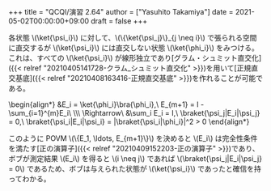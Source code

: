 +++
title = "QCQI/演習 2.64"
author = ["Yasuhito Takamiya"]
date = 2021-05-02T00:00:00+09:00
draft = false
+++

各状態 \\(\ket{\psi\_i}\\) に対して、\\(\\{\ket{\psi\_j}\\}\_{j \neq i}\\) で張られる空間に直交するが \\(\ket{\psi\_i}\\) には直交しない状態 \\(\ket{\phi\_i}\\) をみつける。これは、すべての \\(\ket{\psi\_i}\\) が線形独立であり[グラム・シュミット直交化]({{< relref "20210405141728-クラム_シュミット直交化" >}})を用いて[正規直交基底]({{< relref "20210408163416-正規直交基底" >}})を作れることが可能である。

\begin{align\*}
&E\_i = \ket{\phi\_i}\bra{\phi\_i},\ E\_{m+1} = I - \sum\_{i=1}^{m}E\_i\ \\\\\\
\Rightarrow\ &\sum\_i E\_i = I,\ \braket{\psi\_j|E\_i|\psi\_j} = 0,\ \braket{\psi\_i|E\_i|\psi\_i} = |\braket{\psi\_i|\phi\_i}|^2 > 0
\end{align\*}

このように POVM \\(\\{E\_1, \ldots, E\_{m+1}\\}\\) を決めると \\(E\_i\\) は完全性条件を満たす[正の演算子]({{< relref "20210409152203-正の演算子" >}})であり、ボブが測定結果 \\(E\_i\\) を得ると \\(i \neq j\\) であれば \\(\braket{\psi\_j|E\_i|\psi\_j} = 0\\) であるため、ボブは与えられた状態が \\(\ket{\psi\_i}\\) であったと確信を持ってわかる。
